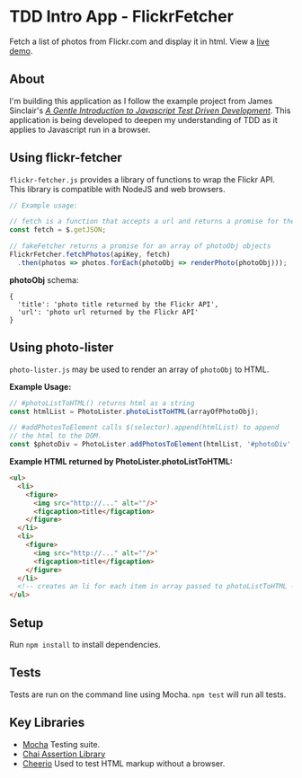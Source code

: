 # TDD Intro App - FlickrFetcher
Fetch a list of photos from Flickr.com and display it in html. View a [live demo](https://median-man.github.io/flickr-fetcher/).

## About
I'm building this application as I follow the example project from James Sinclair's [*A Gentle Introduction to Javascript Test Driven Development*](https://jrsinclair.com/articles/2016/gentle-introduction-to-javascript-tdd-intro/). This application is being developed to deepen my understanding of TDD as it applies to Javascript run in a browser.

## Using flickr-fetcher
`flickr-fetcher.js` provides a library of functions to wrap the Flickr API. This library is compatible with NodeJS and web browsers.
```javascript
// Example usage:

// fetch is a function that accepts a url and returns a promise for the response body as an Object
const fetch = $.getJSON;

// fakeFetcher returns a promise for an array of photoObj objects
FlickrFetcher.fetchPhotos(apiKey, fetch)
  .then(photos => photos.forEach(photoObj => renderPhoto(photoObj)));
```
**photoObj** schema:
```
{
  'title': 'photo title returned by the Flickr API',
  'url': 'photo url returned by the Flickr API'
}
```

## Using photo-lister
`photo-lister.js` may be used to render an array of `photoObj` to HTML.

**Example Usage:**
```javascript
// #photoListToHTML() returns html as a string
const htmlList = PhotoLister.photoListToHTML(arrayOfPhotoObj);

// #addPhotosToElement calls $(selector).append(htmlList) to append
// the html to the DOM.
const $photoDiv = PhotoLister.addPhotosToElement(htmlList, '#photoDiv', $);
```

**Example HTML returned by PhotoLister.photoListToHTML:**
```html
<ul>
  <li>
    <figure>
      <img src="http://..." alt=""/>'
      <figcaption>title</figcaption>
    </figure>
  </li>
  <li>
    <figure>
      <img src="http://..." alt=""/>'
      <figcaption>title</figcaption>
    </figure>
  </li>
  <!-- creates an li for each item in array passed to photoListToHTML -->
</ul>
```

## Setup
Run `npm install` to install dependencies.

## Tests
Tests are run on the command line using Mocha. `npm test` will run all tests.

## Key Libraries
- [Mocha](https://mochajs.org/) Testing suite.
- [Chai Assertion Library](http://www.chaijs.com/)
- [Cheerio](https://cheerio.js.org/) Used to test HTML markup without a browser.
